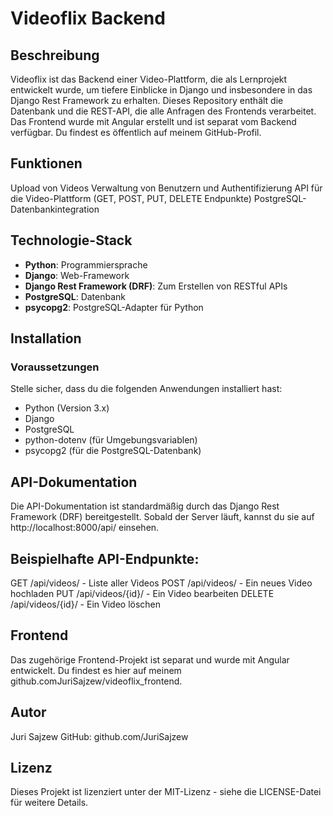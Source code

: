 # Videoflix Backend

## Beschreibung

Videoflix ist das Backend einer Video-Plattform, die als Lernprojekt entwickelt wurde, um tiefere Einblicke in Django und insbesondere in das Django Rest Framework zu erhalten. Dieses Repository enthält die Datenbank und die REST-API, die alle Anfragen des Frontends verarbeitet. Das Frontend wurde mit Angular erstellt und ist separat vom Backend verfügbar. Du findest es öffentlich auf meinem GitHub-Profil.

## Funktionen

Upload von Videos
Verwaltung von Benutzern und Authentifizierung
API für die Video-Plattform (GET, POST, PUT, DELETE Endpunkte)
PostgreSQL-Datenbankintegration

## Technologie-Stack

* **Python**: Programmiersprache
* **Django**: Web-Framework
* **Django Rest Framework (DRF)**: Zum Erstellen von RESTful APIs
* **PostgreSQL**: Datenbank
* **psycopg2**: PostgreSQL-Adapter für Python

## Installation

### Voraussetzungen

Stelle sicher, dass du die folgenden Anwendungen installiert hast:

* Python (Version 3.x)
* Django
* PostgreSQL
* python-dotenv (für Umgebungsvariablen)
* psycopg2 (für die PostgreSQL-Datenbank)

## API-Dokumentation

Die API-Dokumentation ist standardmäßig durch das Django Rest Framework (DRF) bereitgestellt. Sobald der Server läuft, kannst du sie auf http://localhost:8000/api/ einsehen.

## Beispielhafte API-Endpunkte:

GET /api/videos/ - Liste aller Videos
POST /api/videos/ - Ein neues Video hochladen
PUT /api/videos/{id}/ - Ein Video bearbeiten
DELETE /api/videos/{id}/ - Ein Video löschen

## Frontend

Das zugehörige Frontend-Projekt ist separat und wurde mit Angular entwickelt. Du findest es hier auf meinem github.comJuriSajzew/videoflix_frontend.

## Autor

Juri Sajzew
GitHub: github.com/JuriSajzew

## Lizenz

Dieses Projekt ist lizenziert unter der MIT-Lizenz - siehe die LICENSE-Datei für weitere Details.

